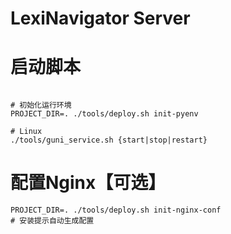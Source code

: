 # LexiNavigator Server

# 启动脚本

```shell

# 初始化运行环境
PROJECT_DIR=. ./tools/deploy.sh init-pyenv

# Linux
./tools/guni_service.sh {start|stop|restart}
```

# 配置Nginx【可选】

```
PROJECT_DIR=. ./tools/deploy.sh init-nginx-conf
# 安装提示自动生成配置
```
